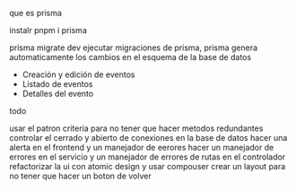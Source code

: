 que es prisma

instalr
pnpm i prisma

prisma migrate dev
ejecutar migraciones de prisma, prisma genera automaticamente los cambios en el esquema de la base de datos

- Creación y edición de eventos
- Listado de eventos
- Detalles del evento

todo

usar el patron criteria para no tener que hacer metodos redundantes
controlar el cerrado y abierto de conexiones en la base de datos
hacer una alerta en el frontend y un manejador de eerores
hacer un manejador de errores en el servicio y un manejador de errores de rutas en el controlador
refactorizar la ui con atomic design
y usar compouser
crear un layout para no tener que hacer un boton de volver